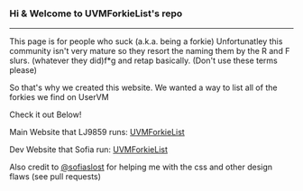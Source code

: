 ### Hi & Welcome to UVMForkieList's repo

---

This page is for people who suck (a.k.a. being a forkie) Unfortunatley this community isn't very mature so they resort the naming them by the R and F slurs. (whatever they did)f*g and retap basically. (Don't use these terms please)

So that's why we created this website. We wanted a way to list all of the forkies we find on UserVM

Check it out Below!

Main Website that LJ9859 runs: [UVMForkieList](https://lj9859.github.io/UVMForkieList/)

Dev Website that Sofia run: [UVMForkieList](https://sofiaslost.github.io/UVMForkieList/)

Also credit to [@sofiaslost](https://github.com/sofiaslost) for helping me with the css and other design flaws (see pull requests)
